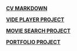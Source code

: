 **[CV MARKDOWN](https://ilyashkvalniy.github.io/rsschool-projects/cv/cv)**

**[VIDE PLAYER PROJECT](https://ilyashkvalniy.github.io/rsschool-projects/js30-videoplayer/)**

**[MOVIE SEARCH PROJECT](https://ilyashkvalniy.github.io/rsschool-projects/movie-app/)**

**[PORTFOLIO PROJECT](https://ilyashkvalniy.github.io/rsschool-projects/portfolio/)**
